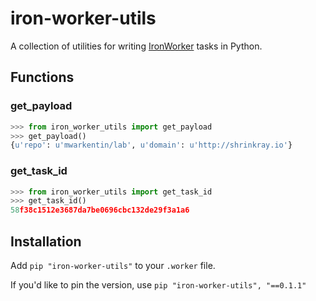 # iron-worker-utils

A collection of utilities for writing [IronWorker](http://www.iron.io/worker) tasks in Python.

## Functions
### get_payload

```py
>>> from iron_worker_utils import get_payload
>>> get_payload()
{u'repo': u'mwarkentin/lab', u'domain': u'http://shrinkray.io'}
```

### get_task_id

```py
>>> from iron_worker_utils import get_task_id
>>> get_task_id()
58f38c1512e3687da7be0696cbc132de29f3a1a6
```

## Installation

Add `pip "iron-worker-utils"` to your `.worker` file.

If you'd like to pin the version, use `pip "iron-worker-utils", "==0.1.1"`
